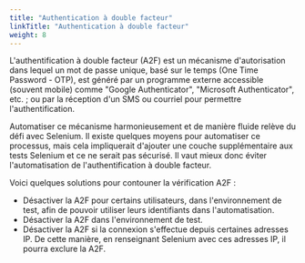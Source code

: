 ```yaml
---
title: "Authentication à double facteur"
linkTitle: "Authentication à double facteur"
weight: 8
---
```


L'authentification à double facteur (A2F) est un mécanisme d'autorisation dans
lequel un mot de passe unique, basé sur le temps (One Time Password - OTP),
est généré par un programme externe accessible (souvent
mobile) comme "Google Authenticator", "Microsoft Authenticator", etc. ; ou par
la réception d'un SMS ou courriel pour permettre l'authentification.

Automatiser ce mécanisme harmonieusement et de manière fluide relève du
défi avec Selenium. Il existe quelques moyens pour automatiser ce
processus, mais cela impliquerait d'ajouter une couche supplémentaire aux
tests Selenium et ce ne serait pas sécurisé. Il vaut mieux donc éviter
l'automatisation de l'authentification à double facteur.

Voici quelques solutions pour contouner la vérification A2F :

* Désactiver la A2F pour certains utilisateurs, dans l'environnement de
test, afin de pouvoir utiliser leurs identifiants dans l'automatisation.
* Désactiver la A2F dans l'environnement de test.
* Désactiver la A2F si la connexion s'effectue depuis certaines adresses
IP. De cette manière, en renseignant Selenium avec ces adresses IP, il
pourra exclure la A2F.
